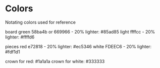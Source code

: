 
# Colors
Notating colors used for reference

board
green 58ba4b or 669966 - 20% lighter: #85ad85
light ffffcc - 20% lighter: #ffffd6

pieces
red   e72818 - 20% lighter: #ec5346
white FDEEC6 - 20% lighter: #fdf1d1

crown for red: #1a1a1a
crown for white: #333333



